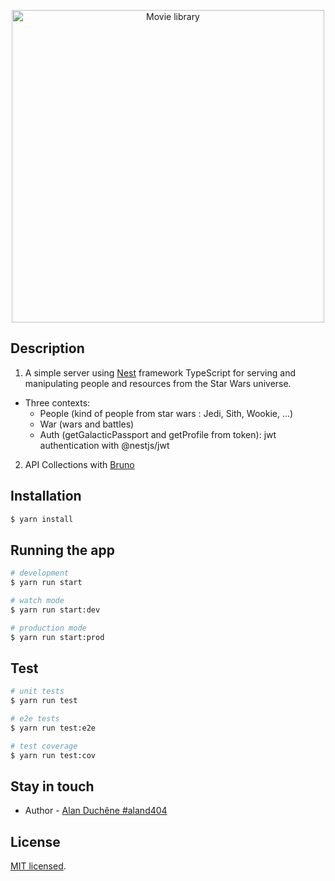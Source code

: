 <p align="center">
  <a href="https://www.numerama.com/wp-content/uploads/2021/08/star-wars.jpg" width="500" alt="People library" /></a>
  <a href="https://www.numerama.com/wp-content/uploads/2021/08/star-wars.jpg" target="blank"><img src="https://www.numerama.com/wp-content/uploads/2021/08/star-wars.jpg" width="500" alt="Movie library" /></a>

</p>

## Description

1. A simple server using [Nest](https://nestjs.com/) framework TypeScript for serving and manipulating people and resources from the Star Wars universe.
* Three contexts:
  * People (kind of people from star wars : Jedi, Sith, Wookie, ...)
  * War (wars and battles)
  * Auth (getGalacticPassport and getProfile from token): jwt authentication with @nestjs/jwt
2. API Collections with [Bruno](https://www.usebruno.com/)


## Installation

```bash
$ yarn install
```

## Running the app

```bash
# development
$ yarn run start

# watch mode
$ yarn run start:dev

# production mode
$ yarn run start:prod
```

## Test

```bash
# unit tests
$ yarn run test

# e2e tests
$ yarn run test:e2e

# test coverage
$ yarn run test:cov
```

## Stay in touch

- Author - [Alan Duchêne #aland404](https://github.com/aland404?tab=repositories)

## License

[MIT licensed](LICENSE).
